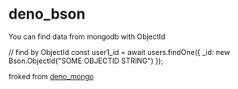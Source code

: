 # deno_bson
You can find data from mongodb with ObjectId

// find by ObjectId
const user1_id = await users.findOne({ _id: new Bson.ObjectId("SOME OBJECTID STRING") });

froked from [deno_mongo](https://github.com/manyuanrong/deno_mongo/)